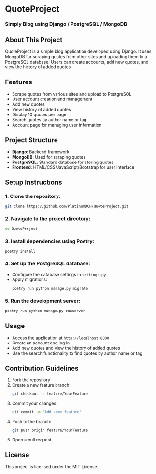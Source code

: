 # QuoteProject

### Simply Blog using Django / PostgreSQL / MongoDB

## About This Project
QuoteProject is a simple blog application developed using Django. It uses MongoDB for scraping quotes from other sites and uploading them to a PostgreSQL database. Users can create accounts, add new quotes, and view the history of added quotes.

## Features
- Scrape quotes from various sites and upload to PostgreSQL
- User account creation and management
- Add new quotes
- View history of added quotes
- Display 10 quotes per page
- Search quotes by author name or tag
- Account page for managing user information

## Project Structure
- **Django**: Backend framework
- **MongoDB**: Used for scraping quotes
- **PostgreSQL**: Standard database for storing quotes
- **Frontend**: HTML/CSS/JavaScript/Bootstrap for user interface

## Setup Instructions

### 1. Clone the repository:
```sh
git clone https://github.com/PlatinumDCH/QuoteProject.git
```

### 2. Navigate to the project directory:
```sh
cd QuoteProject
```

### 3. Install dependencies using Poetry:
```sh
poetry install
```

### 4. Set up the PostgreSQL database:
- Configure the database settings in `settings.py`
- Apply migrations:
  ```sh
  poetry run python manage.py migrate
  ```

### 5. Run the development server:
```sh
poetry run python manage.py runserver
```

## Usage
- Access the application at `http://localhost:8000`
- Create an account and log in
- Add new quotes and view the history of added quotes
- Use the search functionality to find quotes by author name or tag

## Contribution Guidelines
1. Fork the repository
2. Create a new feature branch:
   ```sh
   git checkout -b feature/YourFeature
   ```
3. Commit your changes:
   ```sh
   git commit -m 'Add some feature'
   ```
4. Push to the branch:
   ```sh
   git push origin feature/YourFeature
   ```
5. Open a pull request

## License
This project is licensed under the MIT License.

